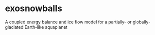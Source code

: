 # exosnowballs
A coupled energy balance and ice flow model for a partially- or globally-glaciated Earth-like aquaplanet
